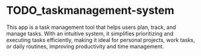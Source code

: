 # TODO_taskmanagement-system
This app is a task management tool that helps users plan, track, and manage tasks. With an intuitive system, it simplifies prioritizing and executing tasks efficiently, making it ideal for personal projects, work tasks, or daily routines, improving productivity and time management.
  
